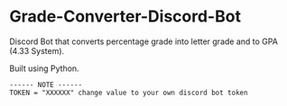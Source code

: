 # Grade-Converter-Discord-Bot
Discord Bot that converts percentage grade into letter grade and to GPA (4.33 System).

Built using Python.


```
------ NOTE ------
TOKEN = "XXXXXX" change value to your own discord bot token
